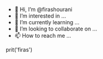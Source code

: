 - 👋 Hi, I’m @firashourani
- 👀 I’m interested in ...
- 🌱 I’m currently learning ...
- 💞️ I’m looking to collaborate on ...
- 📫 How to reach me ...

<!---
firashourani/firashourani is a ✨ special ✨ repository because its `README.md` (this file) appears on your GitHub profile.
You can click the Preview link to take a look at your changes.
--->
prit('firas')
